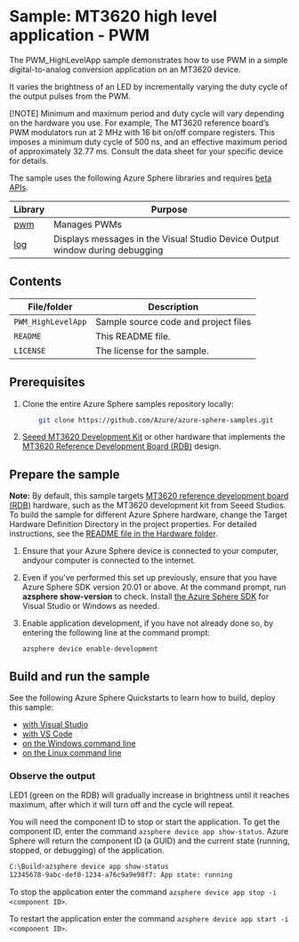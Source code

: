 # Sample: MT3620 high level application - PWM

The PWM_HighLevelApp sample  demonstrates how to use PWM in a simple digital-to-analog conversion application on an MT3620 device.

It varies the brightness of an LED by incrementally varying the duty cycle of the output pulses from the PWM.

[!NOTE]
Minimum and maximum period and duty cycle will vary depending on the hardware you use. For example, The MT3620 reference board’s PWM modulators run at 2 MHz with 16 bit on/off compare registers. This imposes a minimum duty cycle of 500 ns, and an effective maximum period of approximately 32.77 ms. Consult the data sheet for your specific device for details.

The sample uses the following Azure Sphere libraries and requires [beta APIs](https://docs.microsoft.com/azure-sphere/app-development/use-beta).

| Library | Purpose |
|---------|---------|
| [pwm](https://docs.microsoft.com/azure-sphere/reference/applibs-reference/applibs-pwm/pwm-overview) | Manages PWMs |
| [log](https://docs.microsoft.com/azure-sphere/reference/applibs-reference/applibs-log/log-overview) | Displays messages in the Visual Studio Device Output window during debugging |

## Contents

| File/folder | Description |
|-------------|-------------|
| `PWM_HighLevelApp`       |Sample source code and project files|
| `README` | This README file. |
| `LICENSE`   | The license for the sample. |

## Prerequisites

1. Clone the entire Azure Sphere samples repository locally:

     ```sh
         git clone https://github.com/Azure/azure-sphere-samples.git
     ```

1. [Seeed MT3620 Development Kit](https://aka.ms/azurespheredevkits) or other hardware that implements the [MT3620 Reference Development Board (RDB)](https://docs.microsoft.com/azure-sphere/hardware/mt3620-reference-board-design) design.

## Prepare the sample

**Note:** By default, this sample targets [MT3620 reference development board (RDB)](https://docs.microsoft.com/azure-sphere/hardware/mt3620-reference-board-design) hardware, such as the MT3620 development kit from Seeed Studios. To build the sample for different Azure Sphere hardware, change the Target Hardware Definition Directory in the project properties. For detailed instructions, see the [README file in the Hardware folder](../../../Hardware/README.md).

1. Ensure that your Azure Sphere device is connected to your computer,  andyour computer is connected to the internet.
1. Even if you've performed this set up previously, ensure that you have Azure Sphere SDK version 20.01 or above. At the command prompt, run **azsphere show-version** to check. Install [the Azure Sphere SDK](https://docs.microsoft.com/azure-sphere/install/install-sdk) for Visual Studio or Windows
 as needed.
1. Enable application development, if you have not already done so, by entering the following line at the command prompt:

   `azsphere device enable-development`

## Build and run the sample

See the following Azure Sphere Quickstarts to learn how to build, deploy this sample:

   -  [with Visual Studio](https://docs.microsoft.com/azure-sphere/install/qs-blink-application)
   -  [with VS Code](https://docs.microsoft.com/azure-sphere/install/qs-blink-vscode)
   -  [on the Windows command line](https://docs.microsoft.com/azure-sphere/install/qs-blink-cli)
   -  [on the Linux command line](https://docs.microsoft.com/azure-sphere/install/qs-blink-linux-cli)

### Observe the output

 LED1 (green on the RDB) will gradually increase in brightness until it reaches maximum, after which it will turn off and the cycle will repeat.

 You will need the component ID to stop or start the application. To get the component ID, enter the command `azsphere device app show-status`. Azure Sphere will return the component ID (a GUID) and the current state (running, stopped, or debugging) of the application.

```sh
C:\Build>azsphere device app show-status
12345678-9abc-def0-1234-a76c9a9e98f7: App state: running
```

To stop the application enter the command `azsphere device app stop -i <component ID>`.

To restart the application enter the command `azsphere device app start -i <component ID>`.
